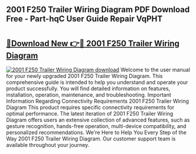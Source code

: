 ## 2001 F250 Trailer Wiring Diagram PDF Download Free - Part-hqC User Guide Repair VqPHT

# <h2><a href="http://dfpu6r.blite.top/?on=2001+F250+Trailer+Wiring+Diagram">🔗Download New 👉🔴 2001 F250 Trailer Wiring Diagram</a></h2>

[![2001 F250 Trailer Wiring Diagram download](https://i.imgur.com/lujVjoI.png)](http://dfpu6r.blite.top/?on=2001+F250+Trailer+Wiring+Diagram)
Welcome to the user manual for your newly upgraded 2001 F250 Trailer Wiring Diagram. This comprehensive guide is intended to help you understand and operate your product successfully. You will find detailed information on features, installation, operation, maintenance, and troubleshooting. Important Information Regarding Connectivity Requirements 2001 F250 Trailer Wiring Diagram This product requires specific connectivity requirements for optimal performance. The latest iteration of 2001 F250 Trailer Wiring Diagram offers users an extensive collection of advanced features, such as gesture recognition, hands-free operation, multi-device compatibility, and personalized recommendations. We're Here to Help You Every Step of the Way 2001 F250 Trailer Wiring Diagram. Our customer support team is available throughout your journey.
